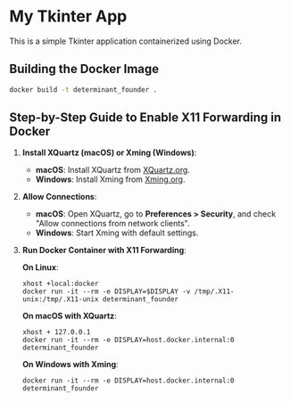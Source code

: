 # My Tkinter App

This is a simple Tkinter application containerized using Docker.

## Building the Docker Image

```sh
docker build -t determinant_founder .
```

## Step-by-Step Guide to Enable X11 Forwarding in Docker

1. **Install XQuartz (macOS) or Xming (Windows)**:
   - **macOS**: Install XQuartz from [XQuartz.org](https://www.xquartz.org/).
   - **Windows**: Install Xming from [Xming.org](https://sourceforge.net/projects/xming/).

2. **Allow Connections**:
   - **macOS**: Open XQuartz, go to **Preferences > Security**, and check "Allow connections from network clients".
   - **Windows**: Start Xming with default settings.

3. **Run Docker Container with X11 Forwarding**:

   **On Linux**:

   ```
   xhost +local:docker
   docker run -it --rm -e DISPLAY=$DISPLAY -v /tmp/.X11-unix:/tmp/.X11-unix determinant_founder
   ```

   **On macOS with XQuartz**:

   ```
   xhost + 127.0.0.1
   docker run -it --rm -e DISPLAY=host.docker.internal:0 determinant_founder
   ```

   **On Windows with Xming**:

   ```
   docker run -it --rm -e DISPLAY=host.docker.internal:0 determinant_founder
   ```
